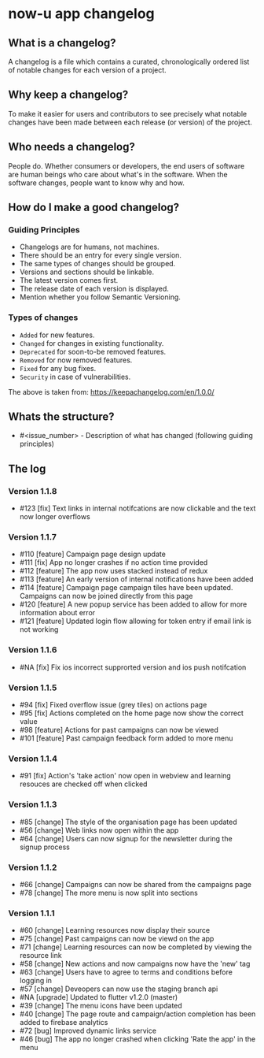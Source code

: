 # now-u app changelog

## What is a changelog?

A changelog is a file which contains a curated, chronologically ordered list of
notable changes for each version of a project.

## Why keep a changelog?

To make it easier for users and contributors to see precisely what notable
changes have been made between each release (or version) of the project.

## Who needs a changelog?

People do. Whether consumers or developers, the end users of software are human
beings who care about what's in the software. When the software changes, people
want to know why and how.

## How do I make a good changelog?

### Guiding Principles

- Changelogs are for humans, not machines.
- There should be an entry for every single version.
- The same types of changes should be grouped.
- Versions and sections should be linkable.
- The latest version comes first.
- The release date of each version is displayed.
- Mention whether you follow Semantic Versioning.

### Types of changes

- `Added` for new features.  
- `Changed` for changes in existing functionality.
- `Deprecated` for soon-to-be removed features.  
- `Removed` for now removed features.  
- `Fixed` for any bug fixes.  
- `Security` in case of vulnerabilities.

The above is taken from: https://keepachangelog.com/en/1.0.0/

## Whats the structure?

- #<issue_number> - Description of what has changed (following guiding
  principles)

## The log

### Version 1.1.8

- #123 [fix]      Text links in internal notifcations are now clickable and the
  text now longer overflows

### Version 1.1.7

- #110 [feature]  Campaign page design update
- #111 [fix]      App no longer crashes if no action time provided 
- #112 [feature]  The app now uses stacked instead of redux
- #113 [feature]  An early version of internal notifications have been added
- #114 [feature]  Campaign page campaign tiles have been updated. Campaigns can
  now be joined directly from this page
- #120 [feature]  A new popup service has been added to allow for more
  information about error
- #121 [feature]  Updated login flow allowing for token entry if email link is
  not working 

### Version 1.1.6

- #NA [fix]     Fix ios incorrect supprorted version and ios push 
                notifcation

### Version 1.1.5

- #94 [fix]     Fixed overflow issue (grey tiles) on actions page
- #95 [fix]     Actions completed on the home page now show the correct 
  value
- #98 [feature] Actions for past campaigns can now be viewed
- #101 [feature] Past campaign feedback form added to more menu

### Version 1.1.4

- #91 [fix]     Action's 'take action' now open in webview and learning
  resouces are checked off when clicked

### Version 1.1.3

- #85 [change]  The style of the organisation page has been updated
- #56 [change]  Web links now open within the app
- #64 [change]  Users can now signup for the newsletter during the signup
  process

### Version 1.1.2

- #66 [change]  Campaigns can now be shared from the campaigns page
- #78 [change]  The more menu is now split into sections

### Version 1.1.1

- #60 [change]  Learning resources now display their source
- #75 [change]  Past campaigns can now be viewd on the app
- #71 [change]  Learning resources can now be completed by viewing the resource
  link
- #58 [change]  New actions and now campaigns now have the 'new' tag 
- #63 [change]  Users have to agree to terms and conditions before logging in
- #57 [change]  Deveopers can now use the staging branch api
- #NA [upgrade] Updated to flutter v1.2.0 (master)
- #39 [change]  The menu icons have been updated
- #40 [change]  The page route and campaign/action completion has been added to
  firebase analytics
- #72 [bug]     Improved dynamic links service
- #46 [bug]     The app no longer crashed when clicking 'Rate the app' in the
  menu

